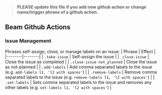 <!--
    Licensed to the Apache Software Foundation (ASF) under one
    or more contributor license agreements.  See the NOTICE file
    distributed with this work for additional information
    regarding copyright ownership.  The ASF licenses this file
    to you under the Apache License, Version 2.0 (the
    "License"); you may not use this file except in compliance
    with the License.  You may obtain a copy of the License at

      http://www.apache.org/licenses/LICENSE-2.0

    Unless required by applicable law or agreed to in writing,
    software distributed under the License is distributed on an
    "AS IS" BASIS, WITHOUT WARRANTIES OR CONDITIONS OF ANY
    KIND, either express or implied.  See the License for the
    specific language governing permissions and limitations
    under the License.
-->

> **PLEASE update this file if you add new github action or change name/trigger phrase of a github action.**

## Beam Github Actions

### Issue Management

Phrases self-assign, close, or manage labels on an issue:
| Phrase | Effect |
|--------|--------|
| `.take-issue` | Self-assign the issue |
| `.close-issue` | Close the issue as completed |
| `.close-issue not_planned` | Close the issue as not-planned |
| `.add-labels` | Add comma separated labels to the issue (e.g. `add-labels l1, 'l2 with spaces'`) |
| `.remove-labels` | Remove comma separated labels to the issue (e.g. `remove-labels l1, 'l2 with spaces'`) |
| `.set-labels` | Sets comma separated labels to the issue and removes any other labels (e.g. `set-labels l1, 'l2 with spaces'`) |

